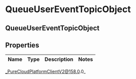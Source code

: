 # QueueUserEventTopicObject

## QueueUserEventTopicObject

## Properties

|Name | Type | Description | Notes|
|------------ | ------------- | ------------- | -------------|



_PureCloudPlatformClientV2@158.0.0_
